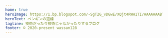 ```yaml
---
home: true
heroImage: https://1.bp.blogspot.com/-SgT2G_vDGwE/XQjt4RWH1TI/AAAAAAABTNc/0He0eUi8-7QAd0RDvxWGA1MBzphu9hvsgCLcBGAs/s450/animal_chara_computer_penguin.png
heroText: ペンギンの道標
tagline: 技術だったり技術じゃなかったりするブログ
footer: © 2020-present wassan128
---
```


<Archives />
